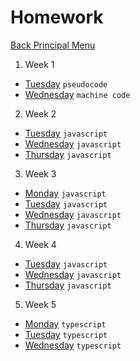 # Homework

[Back Principal Menu](../../README.md)
1. Week 1
- [Tuesday](./WEEK-1/Tuesday.md) `pseudocode`
- [Wednesday](./WEEK-1/Wednesday.md) `machine code`
2. Week 2
- [Tuesday](./WEEK-2/Tuesday.md) `javascript`
- [Wednesday](./WEEK-2/Wednesday.md) `javascript`
- [Thursday](./WEEK-2/Thursday.md) `javascript`
3. Week 3
- [Monday](./WEEK-3/Monday.md) `javascript`
- [Tuesday](./WEEK-3/Tuesday.md) `javascript`
- [Wednesday](./WEEK-3/Wednesday.md) `javascript`
- [Thursday](./WEEK-3/Thursday.md) `javascript`
4. Week 4
- [Tuesday](./WEEK-4/Tuesday.md) `javascript`
- [Wednesday](./WEEK-4/Wednesday.md) `javascript`
- [Thursday](./WEEK-4/Thursday.md) `javascript`
5. Week 5
- [Monday](./WEEK-5/Monday.md) `typescript`
- [Tuesday](./WEEK-5/Tuesday.md) `typescript`
- [Wednesday](./WEEK-5/Wednesday.md) `typescript`